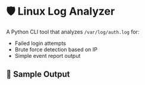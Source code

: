 # 🛡️ Linux Log Analyzer

A Python CLI tool that analyzes `/var/log/auth.log` for:

- Failed login attempts
- Brute force detection based on IP
- Simple event report output

## 🧪 Sample Output
